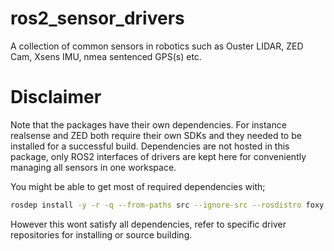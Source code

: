 # ros2_sensor_drivers
A collection of common sensors in robotics such as Ouster LIDAR, ZED Cam, Xsens IMU, nmea sentenced GPS(s) etc.

# Disclaimer

Note that the packages have their own dependencies. For instance realsense and ZED both require their own SDKs and they needed to be installed for a successful build. Dependencies are not hosted in this package, only ROS2 interfaces of drivers are kept here for conveniently managing all sensors in one workspace.

You might be able to get most of required dependencies with; 

```bash
rosdep install -y -r -q --from-paths src --ignore-src --rosdistro foxy
```

However this wont satisfy all dependencies, refer to specific driver repositories for installing or source building. 